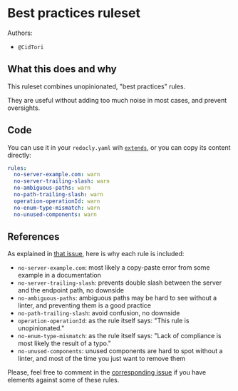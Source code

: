 # Best practices ruleset

Authors:
- `@CidTori`
 

## What this does and why

This ruleset combines unopinionated, "best practices" rules.

They are useful without adding too much noise in most cases, and prevent oversights.

## Code

You can use it in your `redocly.yaml` wih [`extends`](https://redocly.com/docs/cli/configuration/extends/), or you can copy its content directly:

```yaml
rules:
  no-server-example.com: warn
  no-server-trailing-slash: warn
  no-ambiguous-paths: warn
  no-path-trailing-slash: warn
  operation-operationId: warn
  no-enum-type-mismatch: warn
  no-unused-components: warn
```

## References

As explained in [that issue](https://github.com/Redocly/redocly-cli/issues/1331), here is why each rule is included:

- `no-server-example.com`: most likely a copy-paste error from some example in a documentation
- `no-server-trailing-slash`: prevents double slash between the server and the endpoint path, no downside
- `no-ambiguous-paths`: ambiguous paths may be hard to see without a linter, and preventing them is a good practice
- `no-path-trailing-slash`: avoid confusion, no downside
- `operation-operationId`: as the rule itself says: "This rule is unopinionated."
- `no-enum-type-mismatch`: as the rule itself says: "Lack of compliance is most likely the result of a typo."
- `no-unused-components`: unused components are hard to spot without a linter, and most of the time you just want to remove them

Please, feel free to comment in the [corresponding issue](https://github.com/Redocly/redocly-cli/issues/1331) if you have elements against some of these rules.
